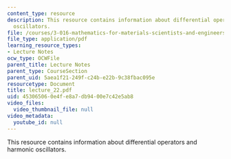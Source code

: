 ```yaml
---
content_type: resource
description: This resource contains information about differential operators and harmonic
  oscillators.
file: /courses/3-016-mathematics-for-materials-scientists-and-engineers-fall-2005/453065060e4fe8a7db9400e7c42e5ab8_lecture_22.pdf
file_type: application/pdf
learning_resource_types:
- Lecture Notes
ocw_type: OCWFile
parent_title: Lecture Notes
parent_type: CourseSection
parent_uid: 5aea1f21-249f-c24b-e22b-9c38fbac095e
resourcetype: Document
title: lecture_22.pdf
uid: 45306506-0e4f-e8a7-db94-00e7c42e5ab8
video_files:
  video_thumbnail_file: null
video_metadata:
  youtube_id: null
---
```

This resource contains information about differential operators and harmonic oscillators.